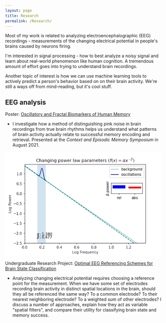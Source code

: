 ```yaml
---
layout: page
title: Research
permalink: /Research/
---
```

Most of my work is related to analyzing electroencephalographic (EEG) recordings - measurements of the changing electrical potential in people's brains caused by neurons firing.

I'm interested in signal processing - how to best analyze a noisy signal and learn about real-world phenomenon like human cognition. A tremendous amount of effort goes into trying to understand brain recordings.

Another topic of interest is how we can use machine learning tools to actively predict a person's behavior based on on their brain activity. We're still a ways off from mind-reading, but it's cool stuff. 

## EEG analysis

Poster: [Oscillatory and Fractal Biomarkers of Human Memory](http://memory.psych.upenn.edu/files/pubs/RudoEtal21.poster.pdf)

- I investigate how a method of distinguishing pink noise in brain recordings from true brain rhythms helps us understand what patterns of brain activity actually relate to successful memory encoding and retrieval. Presented at the *Context and Episodic Memory Symposium* in August 2021.
<!-- -->

<img src="/files/exp_animation.gif" alt="Changing Parameters" width="600" align="left"/><br clear="left">

Undergraduate Research Project: [Optimal EEG Referencing Schemes for Brain State Classification](./files/Referencing_Report.pdf)
- Analyzing changing electrical potential requires choosing a reference point for the measurement. When we have some set of electrodes recording brain activity in distinct spatial locations in the brain, should they all be referenced the same way? To a common electrode? To their nearest neighboring electrode? To a weighted sum of other electrodes? I discuss a number of approaches, explain how they act as variable "spatial filters", and compare their utility for classifying brain state and memory success.
